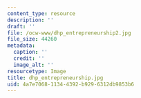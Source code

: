 ```yaml
---
content_type: resource
description: ''
draft: ''
file: /ocw-www/dhp_entrepreneurship2.jpg
file_size: 44260
metadata:
  caption: ''
  credit: ''
  image_alt: ''
resourcetype: Image
title: dhp_entrepreneurship.jpg
uid: 4a7e7068-1134-4392-b929-6312db9853b6
---
```

